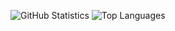 ![GitHub Statistics](https://github-readme-stats.vercel.app/api?username=stephane&show_icons=true&include_all_commits=true)
![Top Languages](https://github-readme-stats.vercel.app/api/top-langs/?username=stephane&count_private=true&show_icons=true&layout=compact)

<!--
**stephane/stephane** is a ✨ _special_ ✨ repository because its `README.md` (this file) appears on your GitHub profile.

Here are some ideas to get you started:

- 🔭 I’m currently working on ...
- 🌱 I’m currently learning ...
- 👯 I’m looking to collaborate on ...
- 🤔 I’m looking for help with ...
- 💬 Ask me about ...
- 📫 How to reach me: ...
- 😄 Pronouns: ...
- ⚡ Fun fact: ...
-->
